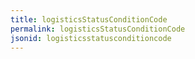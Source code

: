```yaml
---
title: logisticsStatusConditionCode
permalink: logisticsStatusConditionCode
jsonid: logisticsstatusconditioncode
---
```

